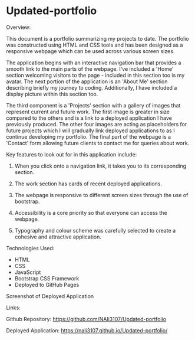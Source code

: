 # Updated-portfolio

Overview:

This document is a portfolio summarizing my projects to date. The portfolio was constructed using HTML and CSS tools and has been designed as a responsive webpage which can be used across various screen sizes.

The application begins with an interactive navigation bar that provides a smooth link to the main parts of the webpage. I've included a 'Home' section welcoming visitors to the page - included in this section too is my avatar. The next portion of the application is an 'About Me' section describing briefly my journey to coding. Additionally, I have included a display picture within this section too.

The third component is a 'Projects' section with a gallery of images that represent current and future work. The first image is greater in size compared to the others and is a link to a deployed application I have previously produced. The other four images are acting as placeholders for future projects which I will gradually link deployed applications to as I continue developing my portfolio. The final part of the webpage is a 'Contact' form allowing future clients to contact me for queries about work.

Key features to look out for in this application include:

1) When you click onto a navigation link, it takes you to its corresponding section.

2) The work section has cards of recent deployed applications.

3) The webpage is responsive to different screen sizes through the use of bootstrap.

4) Accessibility is a core priority so that everyone can access the webpage.

5) Typography and colour scheme was carefully selected to create a cohesive and attractive application.

Technologies Used:

* HTML
* CSS
* JavaScript
* Bootstrap CSS Framework
* Deployed to GitHub Pages

Screenshot of Deployed Application

Links:

Github Repository: https://github.com/NAli3107/Updated-portfolio

Deployed Application: https://nali3107.github.io/Updated-portfolio/